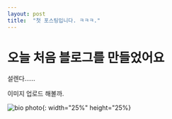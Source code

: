 ```yaml
---
layout: post
title:  "첫 포스팅입니다. ㅋㅋㅋ."
---
```


# 오늘 처음 블로그를 만들었어요

설렌다......

이미지 업로드 해볼까. 

![bio photo](C:\Users\majun97\Documents\GitHub\JunseokMa.github.io\images\2022-01-16-firststory\bio-photo.jpg){: width="25%" height="25%}
